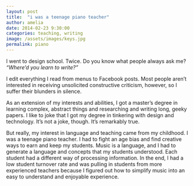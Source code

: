 ```yaml
---
layout: post
title:  "i was a teenage piano teacher"
author: amelia
date: 2014-02-23 9:30:00
categories: teaching, writing
image: /assets/images/keys.jpg
permalink: piano
---
```


I went to design school. Twice. Do you know what people always ask me? *“Where’d you learn to write?”*

I edit everything I read from menus to Facebook posts. Most people aren’t interested in receiving unsolicited constructive criticism, however, so I suffer their blunders in silence.

As an extension of my interests and abilities, I got a master’s degree
in learning complex, abstract things and researching and writing long, geeky papers. I like to joke that I got my degree in tinkering with design and technology. It’s not a joke, though. It’s remarkably true.

But really, my interest in language and teaching came from my childhood. I was a teenage piano teacher. I had to fight an age bias and find creative ways to earn and keep my students. Music is a language, and I had to generate a language and concepts that my students understood. Each student had a different way of processing information. In the end, I had a low student turnover rate and was pulling in students from more experienced teachers because I figured out how to simplify music into an easy to understand and enjoyable experience.


